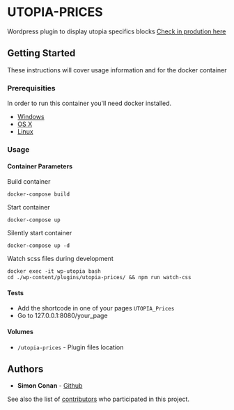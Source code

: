 
# UTOPIA-PRICES

Wordpress plugin to display utopia specifics blocks
[Check in prodution here](https://utopia-parc.fr/nos-tarifs/particuliers/)

## Getting Started

These instructions will cover usage information and for the docker container 

### Prerequisities


In order to run this container you'll need docker installed.

* [Windows](https://docs.docker.com/windows/started)
* [OS X](https://docs.docker.com/mac/started/)
* [Linux](https://docs.docker.com/linux/started/)

### Usage

#### Container Parameters

Build container

```shell
docker-compose build
```

Start container

```shell
docker-compose up
```

Silently start container

```shell
docker-compose up -d
```

Watch scss files during development

```shell
docker exec -it wp-utopia bash
cd ./wp-content/plugins/utopia-prices/ && npm run watch-css
```

#### Tests

* Add the shortcode in one of your pages `UTOPIA_Prices`
* Go to 127.0.0.1:8080/your_page

#### Volumes

* `/utopia-prices` - Plugin files location


## Authors

* **Simon Conan** - [Github](https://github.com/SimonConan)

See also the list of [contributors](https://github.com/your/repository/contributors) who 
participated in this project.
